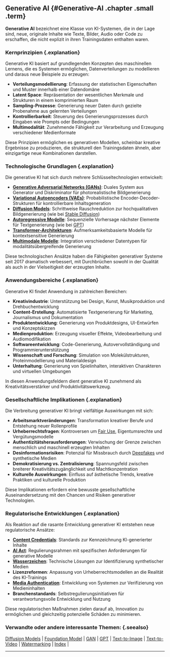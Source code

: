 ## Generative AI {#Generative-AI .chapter .small .term}

**Generative AI** bezeichnet eine Klasse von KI-Systemen, die in der Lage sind, neue, originale Inhalte wie Texte, Bilder, Audio oder Code zu erschaffen, die nicht explizit in ihren Trainingsdaten enthalten waren.

### Kernprinzipien {.explanation}

Generative KI basiert auf grundlegenden Konzepten des maschinellen Lernens, die es Systemen ermöglichen, Datenverteilungen zu modellieren und daraus neue Beispiele zu erzeugen:

- **Verteilungsmodellierung**: Erfassung der statistischen Eigenschaften und Muster innerhalb einer Datendomäne
- **Latent Space**: Repräsentation der wesentlichen Merkmale und Strukturen in einem komprimierten Raum
- **Sampling-Prozesse**: Generierung neuer Daten durch gezielte Probenahme aus gelernten Verteilungen
- **Kontrollierbarkeit**: Steuerung des Generierungsprozesses durch Eingaben wie Prompts oder Bedingungen
- **Multimodalität**: Zunehmende Fähigkeit zur Verarbeitung und Erzeugung verschiedener Medienformate

Diese Prinzipien ermöglichen es generativen Modellen, scheinbar kreative Ergebnisse zu produzieren, die strukturell den Trainingsdaten ähneln, aber einzigartige neue Kombinationen darstellen.

### Technologische Grundlagen {.explanation}

Die generative KI hat sich durch mehrere Schlüsseltechnologien entwickelt:

- **[Generative Adversarial Networks (GANs)](#Generative-Adversarial-Network)**: Duales System aus Generator und Diskriminator für photorealistische Bildgenerierung
- **[Variational Autoencoders (VAEs)](#Variational-Autoencoder)**: Probabilistische Encoder-Decoder-Strukturen für kontrollierbare Inhaltsgeneration
- **[Diffusion Models](#Diffusion-Models)**: Schrittweise Rauschreduktion zur hochqualitativen Bildgenerierung (wie bei [Stable Diffusion](#Stable-Diffusion))
- **[Autoregressive Modelle](#Autoregressive-Model)**: Sequenzielle Vorhersage nächster Elemente für Textgenerierung (wie bei [GPT](#GPT))
- **[Transformer-Architekturen](#Transformer-Architecture)**: Aufmerksamkeitsbasierte Modelle für kontextsensitive Generierung
- **[Multimodale Modelle](#Multi-Modal-AI)**: Integration verschiedener Datentypen für modalitätsübergreifende Generierung

Diese technologischen Ansätze haben die Fähigkeiten generativer Systeme seit 2017 dramatisch verbessert, mit Durchbrüchen sowohl in der Qualität als auch in der Vielseitigkeit der erzeugten Inhalte.

### Anwendungsbereiche {.explanation}

Generative KI findet Anwendung in zahlreichen Bereichen:

- **Kreativindustrie**: Unterstützung bei Design, Kunst, Musikproduktion und Drehbuchentwicklung
- **Content-Erstellung**: Automatisierte Textgenerierung für Marketing, Journalismus und Dokumentation
- **Produktentwicklung**: Generierung von Produktdesigns, UI-Entwürfen und Konzeptskizzen
- **Medienproduktion**: Erzeugung visueller Effekte, Videobearbeitung und Audiomodifikation
- **Softwareentwicklung**: Code-Generierung, Autovervollständigung und Programmierunterstützung
- **Wissenschaft und Forschung**: Simulation von Molekülstrukturen, Proteinmodellierung und Materialdesign
- **Unterhaltung**: Generierung von Spielinhalten, interaktiven Charakteren und virtuellen Umgebungen

In diesen Anwendungsfeldern dient generative KI zunehmend als Kreativitätsverstärker und Produktivitätswerkzeug.

### Gesellschaftliche Implikationen {.explanation}

Die Verbreitung generativer KI bringt vielfältige Auswirkungen mit sich:

- **Arbeitsmarktveränderungen**: Transformation kreativer Berufe und Entstehung neuer Rollenprofile
- **Urheberrechtsfragen**: Kontroversen um [Fair Use](#Fair-Use), Eigentumsrechte und Vergütungsmodelle
- **Authentizitätsherausforderungen**: Verwischung der Grenze zwischen menschlich und maschinell erzeugten Inhalten
- **Desinformationsrisiken**: Potenzial für Missbrauch durch [Deepfakes](#Deep-Fake) und synthetische Medien
- **Demokratisierung vs. Zentralisierung**: Spannungsfeld zwischen breiterer Kreativitätszugänglichkeit und Machtkonzentration
- **Kulturelle Auswirkungen**: Einfluss auf ästhetische Trends, kreative Praktiken und kulturelle Produktion

Diese Implikationen erfordern eine bewusste gesellschaftliche Auseinandersetzung mit den Chancen und Risiken generativer Technologien.

### Regulatorische Entwicklungen {.explanation}

Als Reaktion auf die rasante Entwicklung generativer KI entstehen neue regulatorische Ansätze:

- **[Content Credentials](#Content-Credentials)**: Standards zur Kennzeichnung KI-generierter Inhalte
- **[AI Act](#AI-Act)**: Regulierungsrahmen mit spezifischen Anforderungen für generative Modelle
- **[Wasserzeichen](#Watermarking)**: Technische Lösungen zur Identifizierung synthetischer Medien
- **Lizenzreformen**: Anpassung von Urheberrechtsmodellen an die Realität des KI-Trainings
- **[Media Authentication](#Media-Authentication)**: Entwicklung von Systemen zur Verifizierung von Medieninhalten
- **Branchenstandards**: Selbstregulierungsinitiativen für verantwortungsvolle Entwicklung und Nutzung

Diese regulatorischen Maßnahmen zielen darauf ab, Innovation zu ermöglichen und gleichzeitig potenzielle Schäden zu minimieren.

### Verwandte oder andere interessante Themen: {.seealso}

[Diffusion Models](#Diffusion-Models) |
[Foundation Model](#Foundation-Model) |
[GAN](#Generative-Adversarial-Network) |
[GPT](#Generative-Pre-Trained-Transformer) |
[Text-to-Image](#Text-to-Image) |
[Text-to-Video](#Text-to-Video) |
[Watermarking](#Watermarking) |
[Index](#Index) |

----



